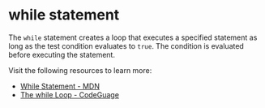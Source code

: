 # while statement

The `while` statement creates a loop that executes a specified statement as long as the test condition evaluates to `true`. The condition is evaluated before executing the statement. 

Visit the following resources to learn more:

- [While Statement - MDN](https://developer.mozilla.org/en-US/docs/Web/JavaScript/Reference/Statements/while)
- [The while Loop - CodeGuage](https://www.codeguage.com/courses/js/loops-while-loop)
